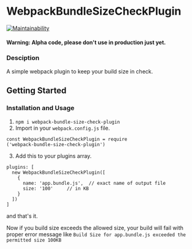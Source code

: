 # WebpackBundleSizeCheckPlugin
[![Maintainability](https://api.codeclimate.com/v1/badges/1b0297a74747442acabc/maintainability)](https://codeclimate.com/github/HarshwardhanSingh/webpack-bundle-size-check-plugin/maintainability)

#### Warning: Alpha code, please don't use in production just yet.
### Desciption
A simple webpack plugin to keep your build size in check.

## Getting Started

### Installation and Usage
1. `npm i webpack-bundle-size-check-plugin`
2. Import in your `webpack.config.js` file.
```
const WebpackBundleSizeCheckPlugin = require
('webpack-bundle-size-check-plugin')
```
3. Add this to your plugins array.
```
plugins: [
  new WebpackBundleSizeCheckPlugin([
    {
      name: 'app.bundle.js',  // exact name of output file
      size: '100'     // in KB
    }
  ])
]
```
and that's it.

Now if you build size exceeds the allowed size, your build will fail with proper error message like `Build Size for app.bundle.js exceeded the permitted size 100KB`
